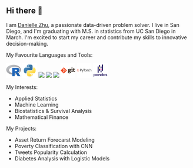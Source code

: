 ## Hi there 👋

I am [Danielle Zhu](https://www.linkedin.com/in/danielle-zhu-989972139/), a passionate data-driven problem solver. I live in San Diego, and I'm graduating with M.S. in statistics from UC San Diego in March. I'm excited to start my career and contribute my skills to innovative decision-making. 

My Favourite Languages and Tools:

<code><img height="40" src="https://github.com/devicons/devicon/blob/master/icons/r/r-original.svg"></code>
<code><img height="40" src="https://github.com/devicons/devicon/blob/master/icons/python/python-original.svg"></code>
<code><img height="40" src="https://cdn.jsdelivr.net/gh/devicons/devicon/icons/mysql/mysql-original-wordmark.svg"></code>
<code><img height="40" src="https://spark.apache.org/images/spark-logo-back.png"></code>
<code><img height="40" src="https://cdn.jsdelivr.net/gh/devicons/devicon/icons/azure/azure-original-wordmark.svg"></code>
<code><img height="40" src="https://github.com/devicons/devicon/blob/master/icons/git/git-original-wordmark.svg"></code>
<code><img height="40" src="https://github.com/devicons/devicon/blob/master/icons/pytorch/pytorch-original-wordmark.svg"></code>
<code><img height="40" src="https://github.com/devicons/devicon/blob/master/icons/pandas/pandas-original-wordmark.svg"></code>

My Interests:
- Applied Statistics
- Machine Learning
- Biostatistics & Survival Analysis
- Mathematical Finance

My Projects:
- Asset Return Forecarst Modeling
- Poverty Classification with CNN
- Tweets Popularity Calculation
- Diabetes Analysis with Logistic Models
